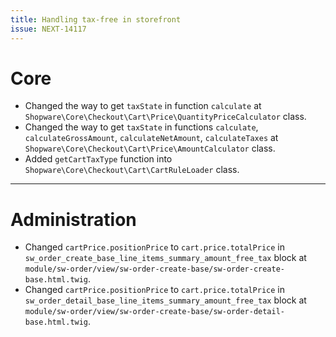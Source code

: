 ```yaml
---
title: Handling tax-free in storefront
issue: NEXT-14117
---
```

# Core
* Changed the way to get `taxState` in function `calculate` at `Shopware\Core\Checkout\Cart\Price\QuantityPriceCalculator` class.
* Changed the way to get `taxState` in functions `calculate`, `calculateGrossAmount`, `calculateNetAmount`, `calculateTaxes` at `Shopware\Core\Checkout\Cart\Price\AmountCalculator` class.
* Added `getCartTaxType` function into `Shopware\Core\Checkout\Cart\CartRuleLoader` class.
___
# Administration
*  Changed `cartPrice.positionPrice` to `cart.price.totalPrice` in `sw_order_create_base_line_items_summary_amount_free_tax` block at `module/sw-order/view/sw-order-create-base/sw-order-create-base.html.twig`.
*  Changed `cartPrice.positionPrice` to `cart.price.totalPrice` in `sw_order_detail_base_line_items_summary_amount_free_tax` block at `module/sw-order/view/sw-order-create-base/sw-order-detail-base.html.twig`.
